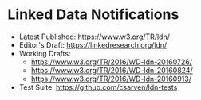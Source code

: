 # Linked Data Notifications

* Latest Published: https://www.w3.org/TR/ldn/
* Editor's Draft: https://linkedresearch.org/ldn/
* Working Drafts:
  * https://www.w3.org/TR/2016/WD-ldn-20160726/
  * https://www.w3.org/TR/2016/WD-ldn-20160824/
  * https://www.w3.org/TR/2016/WD-ldn-20160913/
* Test Suite: https://github.com/csarven/ldn-tests
